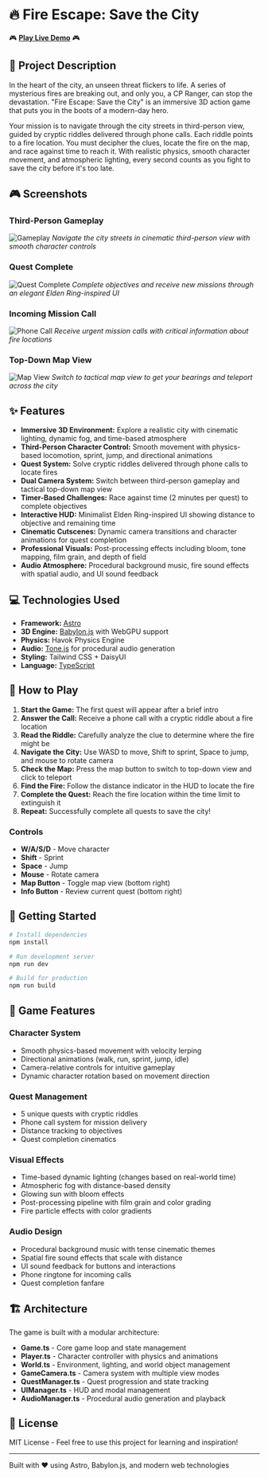 # 🔥 Fire Escape: Save the City

🎮 **[Play Live Demo](https://fire-esc.vercel.app/)** 🎮

## 🚒 Project Description

In the heart of the city, an unseen threat flickers to life. A series of mysterious fires are breaking out, and only you, a CP Ranger, can stop the devastation. "Fire Escape: Save the City" is an immersive 3D action game that puts you in the boots of a modern-day hero.

Your mission is to navigate through the city streets in third-person view, guided by cryptic riddles delivered through phone calls. Each riddle points to a fire location. You must decipher the clues, locate the fire on the map, and race against time to reach it. With realistic physics, smooth character movement, and atmospheric lighting, every second counts as you fight to save the city before it's too late.

## 🎮 Screenshots

### Third-Person Gameplay
![Gameplay](./public/q1.png)
*Navigate the city streets in cinematic third-person view with smooth character controls*

### Quest Complete
![Quest Complete](./public/q2.png)
*Complete objectives and receive new missions through an elegant Elden Ring-inspired UI*

### Incoming Mission Call
![Phone Call](./public/q3.png)
*Receive urgent mission calls with critical information about fire locations*

### Top-Down Map View
![Map View](./public/q4.png)
*Switch to tactical map view to get your bearings and teleport across the city*

## ✨ Features

- **Immersive 3D Environment:** Explore a realistic city with cinematic lighting, dynamic fog, and time-based atmosphere
- **Third-Person Character Control:** Smooth movement with physics-based locomotion, sprint, jump, and directional animations
- **Quest System:** Solve cryptic riddles delivered through phone calls to locate fires
- **Dual Camera System:** Switch between third-person gameplay and tactical top-down map view
- **Timer-Based Challenges:** Race against time (2 minutes per quest) to complete objectives
- **Interactive HUD:** Minimalist Elden Ring-inspired UI showing distance to objective and remaining time
- **Cinematic Cutscenes:** Dynamic camera transitions and character animations for quest completion
- **Professional Visuals:** Post-processing effects including bloom, tone mapping, film grain, and depth of field
- **Audio Atmosphere:** Procedural background music, fire sound effects with spatial audio, and UI sound feedback

## 💻 Technologies Used

- **Framework:** [Astro](https://astro.build/)
- **3D Engine:** [Babylon.js](https://www.babylonjs.com/) with WebGPU support
- **Physics:** Havok Physics Engine
- **Audio:** [Tone.js](https://tonejs.github.io/) for procedural audio generation
- **Styling:** Tailwind CSS + DaisyUI
- **Language:** [TypeScript](https://www.typescriptlang.org/)

## 🎯 How to Play

1. **Start the Game:** The first quest will appear after a brief intro
2. **Answer the Call:** Receive a phone call with a cryptic riddle about a fire location
3. **Read the Riddle:** Carefully analyze the clue to determine where the fire might be
4. **Navigate the City:** Use WASD to move, Shift to sprint, Space to jump, and mouse to rotate camera
5. **Check the Map:** Press the map button to switch to top-down view and click to teleport
6. **Find the Fire:** Follow the distance indicator in the HUD to locate the fire
7. **Complete the Quest:** Reach the fire location within the time limit to extinguish it
8. **Repeat:** Successfully complete all quests to save the city!

### Controls

- **W/A/S/D** - Move character
- **Shift** - Sprint
- **Space** - Jump
- **Mouse** - Rotate camera
- **Map Button** - Toggle map view (bottom right)
- **Info Button** - Review current quest (bottom right)

## 🚀 Getting Started

```bash
# Install dependencies
npm install

# Run development server
npm run dev

# Build for production
npm run build
```

## 🎨 Game Features

### Character System
- Smooth physics-based movement with velocity lerping
- Directional animations (walk, run, sprint, jump, idle)
- Camera-relative controls for intuitive gameplay
- Dynamic character rotation based on movement direction

### Quest Management
- 5 unique quests with cryptic riddles
- Phone call system for mission delivery
- Distance tracking to objectives
- Quest completion cinematics

### Visual Effects
- Time-based dynamic lighting (changes based on real-world time)
- Atmospheric fog with distance-based density
- Glowing sun with bloom effects
- Post-processing pipeline with film grain and color grading
- Fire particle effects with color gradients

### Audio Design
- Procedural background music with tense cinematic themes
- Spatial fire sound effects that scale with distance
- UI sound feedback for buttons and interactions
- Phone ringtone for incoming calls
- Quest completion fanfare

## 🏗️ Architecture

The game is built with a modular architecture:

- **Game.ts** - Core game loop and state management
- **Player.ts** - Character controller with physics and animations
- **World.ts** - Environment, lighting, and world object management
- **GameCamera.ts** - Camera system with multiple view modes
- **QuestManager.ts** - Quest progression and state tracking
- **UIManager.ts** - HUD and modal management
- **AudioManager.ts** - Procedural audio generation and playback

## 📝 License

MIT License - Feel free to use this project for learning and inspiration!

---

Built with ❤️ using Astro, Babylon.js, and modern web technologies
